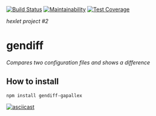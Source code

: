 [![Build Status](https://travis-ci.org/gapallex/project-lvl2-s451.svg?branch=master)](https://travis-ci.org/gapallex/project-lvl2-s451)
[![Maintainability](https://api.codeclimate.com/v1/badges/3012706339fa1def016e/maintainability)](https://codeclimate.com/github/gapallex/project-lvl2-s451/maintainability)
[![Test Coverage](https://api.codeclimate.com/v1/badges/3012706339fa1def016e/test_coverage)](https://codeclimate.com/github/gapallex/project-lvl2-s451/test_coverage)

*hexlet project #2*

# gendiff
*Compares two configuration files and shows a difference*

## How to install
    npm install gendiff-gapallex

[![asciicast](https://asciinema.org/a/UXCsKTlNw1x7nYpnQa127Lm24.svg)](https://asciinema.org/a/UXCsKTlNw1x7nYpnQa127Lm24)